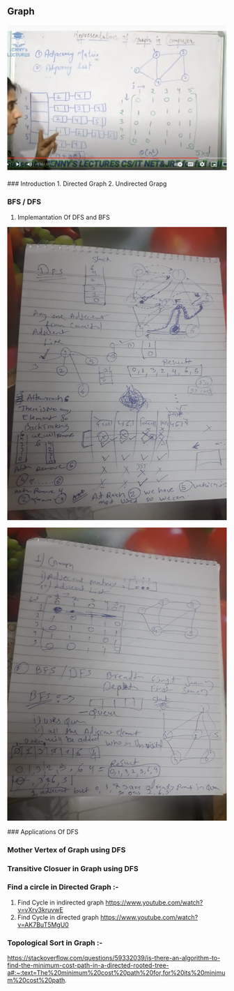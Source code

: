 ## Graph 
<p align="center">
  <img src="Graph-Theory-methods.png">
  <br/>
</p>
### Introduction
1. Directed Graph
2. Undirected Grapg 

### BFS / DFS
1. Implemantation Of DFS and BFS 
<p align="center">
  <img src="sp_dfs.jpeg">
  <br/>
</p>
<p align="center">
  <img src="sp_bfs.jpeg">
  <br/>
</p>
### Applications Of DFS

### Mother Vertex of Graph using DFS 

### Transitive Closuer in Graph using DFS 

### Find a circle in Directed Graph :-

1. Find Cycle in indirected graph
    https://www.youtube.com/watch?v=vXrv3kruvwE
2. Find Cycle in directed graph
    https://www.youtube.com/watch?v=AK7BuT5MgU0


### Topological Sort in Graph :-





https://stackoverflow.com/questions/59332039/is-there-an-algorithm-to-find-the-minimum-cost-path-in-a-directed-rooted-tree-a#:~:text=The%20minimum%20cost%20path%20for,for%20its%20minimum%20cost%20path.